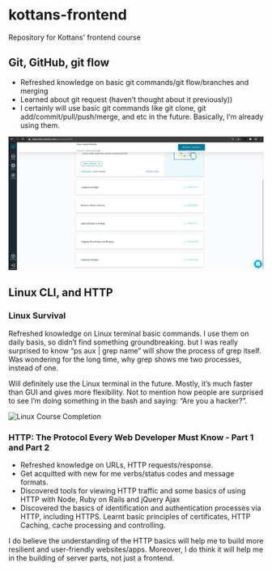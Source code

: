 # kottans-frontend
Repository for Kottans' frontend course 

## Git, GitHub, git flow

- Refreshed knowledge on basic git commands/git flow/branches and merging
- Learned about git request (haven’t thought about it previously))
- I certainly will use basic git commands like git clone, git add/commit/pull/push/merge, and etc in the future. Basically, I’m already using them. 



![Git Course Completion](/git_collab/git_collab.png?raw=true)

## Linux CLI, and HTTP

### Linux Survival

Refreshed knowledge on Linux terminal basic commands. I use them on daily basis, so didn’t find something groundbreaking. but I was really surprised to know “ps aux | grep name” will show the process of grep itself. Was wondering for the long time, why grep shows me two processes, instead of one.

Will definitely use the Linux terminal in the future. Mostly, it’s much faster than GUI and gives more flexibility. Not to mention how people are surprised to see I’m doing something in the bash and saying: “Are you a hacker?”.

![Linux Course Completion](https://github.com/WheatMan999/kottans-frontend/blob/main/task-linux-cli/Linux_survival.png?raw=true)

### HTTP: The Protocol Every Web Developer Must Know - Part 1 and Part 2

- Refreshed knowledge on URLs, HTTP requests/response.
- Get acquitted with new for me verbs/status codes and message formats.
- Discovered tools for viewing HTTP traffic and some basics of using HTTP with Node, Ruby on Rails and jQuery Ajax
- Discovered the basics of identification and authentication processes via HTTP, including HTTPS. Learnt basic principles of certificates, HTTP Caching, cache processing and controlling.

I do believe the understanding of the HTTP basics will help me to build more resilient and user-friendly websites/apps. Moreover, I do think it will help me in the building of server parts, not just a frontend.





